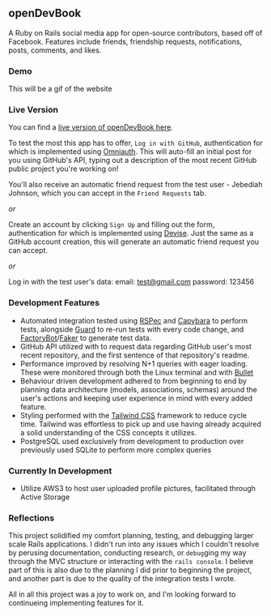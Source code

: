 ## openDevBook

A Ruby on Rails social media app for open-source contributors, based off of Facebook. Features include friends, friendship requests, notifications, posts, comments, and likes. 

### Demo

This will be a gif of the website

### Live Version

You can find a [live version of openDevBook here](www.opendevbook.com). 

To test the most this app has to offer, `Log in with GitHub`, authentication for which is implemented using [Omniauth](https://github.com/omniauth/omniauth). This will auto-fill an initial post for you using GitHub's API, typing out a description of the most recent GitHub public project you're working on!

You'll also receive an automatic friend request from the test user - Jebediah Johnson, which you can accept in the `Friend Requests` tab.

*or*

Create an account by clicking `Sign Up` and filling out the form, authentication for which is implemented using [Devise](https://github.com/heartcombo/devise/). Just the same as a GitHub account creation, this will generate an automatic friend request you can accept. 

*or*

Log in with the test user's data:
email: test@gmail.com
password: 123456

### Development Features

- Automated integration tested using [RSPec](https://github.com/rspec/rspec-rails) and [Capybara](https://github.com/teamcapybara/capybara) to perform tests, alongside [Guard](https://github.com/guard/guard) to re-run tests with every code change, and [FactoryBot](https://github.com/thoughtbot/factory_bot)/[Faker](https://github.com/faker-ruby/faker) to generate test data. 
- GitHub API utilized with to request data regarding GitHub user's most recent repository, and the first sentence of that repository's readme. 
- Performance improved by resolving N+1 queries with eager loading. These were monitored through both the Linux terminal and with [Bullet](https://github.com/flyerhzm/bullet0)
- Behaviour driven development adhered to from beginning to end by planning data architecture (models, associations, schemas) around the user's actions and keeping user experience in mind with every added feature. 
- Styling performed with the [Tailwind CSS](https://tailwindcss.com/) framework to reduce cycle time. Tailwind was effortless to pick up and use having already acquired a solid understanding of the CSS concepts it utilizes. 
- PostgreSQL used exclusively from development to production over previously used SQLite to perform more complex queries

### Currently In Development
- Utilize AWS3 to host user uploaded profile pictures, facilitated through Active Storage

### Reflections
This project solidified my comfort planning, testing, and debugging larger scale Rails applications. I didn't run into any issues which I couldn't resolve by perusing documentation, conducting research, or `debug`ging my way through the MVC structure or interacting with the `rails console`. I believe part of this is also due to the planning I did prior to beginning the project, and another part is due to the quality of the integration tests I wrote. 

All in all this project was a joy to work on, and I'm looking forward to continueing implementing features for it.
